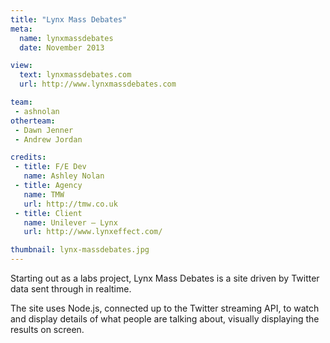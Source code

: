 ```yaml
---
title: "Lynx Mass Debates"
meta:
  name: lynxmassdebates
  date: November 2013

view:
  text: lynxmassdebates.com
  url: http://www.lynxmassdebates.com

team:
 - ashnolan
otherteam:
 - Dawn Jenner
 - Andrew Jordan

credits:
 - title: F/E Dev
   name: Ashley Nolan
 - title: Agency
   name: TMW
   url: http://tmw.co.uk
 - title: Client
   name: Unilever – Lynx
   url: http://www.lynxeffect.com/

thumbnail: lynx-massdebates.jpg
---
```

Starting out as a labs project, Lynx Mass Debates is a site driven by Twitter data sent through in realtime.

The site uses Node.js, connected up to the Twitter streaming API, to watch and display details of what people are talking about, visually displaying the results on screen.